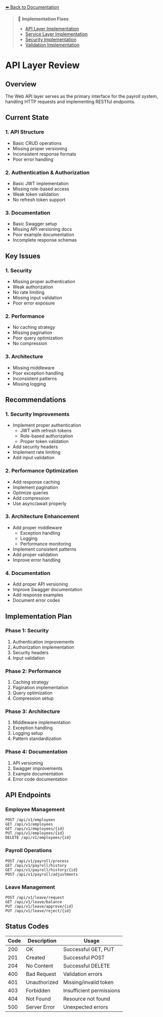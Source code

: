 [⬅️ Back to Documentation](../README.md)

> 🔧 **Implementation Fixes**:
> - [API Layer Implementation](../implementations/architecture-design/api-layer-implementation.md)
> - [Service Layer Implementation](../implementations/architecture-design/service-layer-implementation.md)
> - [Security Implementation](../implementations/architecture-design/security-implementation.md)
> - [Validation Implementation](../implementations/architecture-design/validation-implementation.md)

# API Layer Review

## Overview
The Web API layer serves as the primary interface for the payroll system, handling HTTP requests and implementing RESTful endpoints.

## Current State

### 1. API Structure
- Basic CRUD operations
- Missing proper versioning
- Inconsistent response formats
- Poor error handling

### 2. Authentication & Authorization
- Basic JWT implementation
- Missing role-based access
- Weak token validation
- No refresh token support

### 3. Documentation
- Basic Swagger setup
- Missing API versioning docs
- Poor example documentation
- Incomplete response schemas

## Key Issues

### 1. Security
- Missing proper authentication
- Weak authorization
- No rate limiting
- Missing input validation
- Poor error exposure

### 2. Performance
- No caching strategy
- Missing pagination
- Poor query optimization
- No compression

### 3. Architecture
- Missing middleware
- Poor exception handling
- Inconsistent patterns
- Missing logging

## Recommendations

### 1. Security Improvements
- Implement proper authentication
  - JWT with refresh tokens
  - Role-based authorization
  - Proper token validation
- Add security headers
- Implement rate limiting
- Add input validation

### 2. Performance Optimization
- Add response caching
- Implement pagination
- Optimize queries
- Add compression
- Use async/await properly

### 3. Architecture Enhancement
- Add proper middleware
  - Exception handling
  - Logging
  - Performance monitoring
- Implement consistent patterns
- Add proper validation
- Improve error handling

### 4. Documentation
- Add proper API versioning
- Improve Swagger documentation
- Add response examples
- Document error codes

## Implementation Plan

### Phase 1: Security
1. Authentication improvements
2. Authorization implementation
3. Security headers
4. Input validation

### Phase 2: Performance
1. Caching strategy
2. Pagination implementation
3. Query optimization
4. Compression setup

### Phase 3: Architecture
1. Middleware implementation
2. Exception handling
3. Logging setup
4. Pattern standardization

### Phase 4: Documentation
1. API versioning
2. Swagger improvements
3. Example documentation
4. Error code documentation

## API Endpoints

### Employee Management
```http
POST /api/v1/employees
GET /api/v1/employees
GET /api/v1/employees/{id}
PUT /api/v1/employees/{id}
DELETE /api/v1/employees/{id}
```

### Payroll Operations
```http
POST /api/v1/payroll/process
GET /api/v1/payroll/history
GET /api/v1/payroll/history/{id}
POST /api/v1/payroll/adjustments
```

### Leave Management
```http
POST /api/v1/leave/request
GET /api/v1/leave/balance
PUT /api/v1/leave/approve/{id}
PUT /api/v1/leave/reject/{id}
```

## Status Codes

| Code | Description | Usage |
|------|-------------|-------|
| 200 | OK | Successful GET, PUT |
| 201 | Created | Successful POST |
| 204 | No Content | Successful DELETE |
| 400 | Bad Request | Validation errors |
| 401 | Unauthorized | Missing/invalid token |
| 403 | Forbidden | Insufficient permissions |
| 404 | Not Found | Resource not found |
| 500 | Server Error | Unexpected errors |